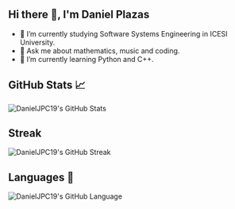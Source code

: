 ## Hi there 👋, I'm Daniel Plazas

- 🔭 I’m currently studying Software Systems Engineering in ICESI University.
- 💬 Ask me about mathematics, music and coding.
- 🌱 I’m currently learning Python and C++.

<!--
**DanielJPC19/DanielJPC19** is a ✨ _special_ ✨ repository because its `README.md` (this file) appears on your GitHub profile.

Here are some ideas to get you started:

- 🔭 I’m currently working on ...
- 🌱 I’m currently learning ...
- 👯 I’m looking to collaborate on ...
- 🤔 I’m looking for help with ...
- 💬 Ask me about ...
- 📫 How to reach me: ...
- 😄 Pronouns: ...
- ⚡ Fun fact: ...
-->

## GitHub Stats 📈

![DanielJPC19's GitHub Stats](https://github-readme-stats-eight-theta.vercel.app/api?username=DanielJPC19&show_icons=true&include_all_commits=true&count_private=true)

## Streak

![DanielJPC19's GitHub Streak](https://github-readme-streak-stats.herokuapp.com/?user=DanielJPC19)

## Languages 💬

![DanielJPC19's GitHub Language](https://github-readme-stats.vercel.app/api/top-langs/?username=DanielJPC19&no-bg=true&no-frame=true&langs_count=30&private=true)
